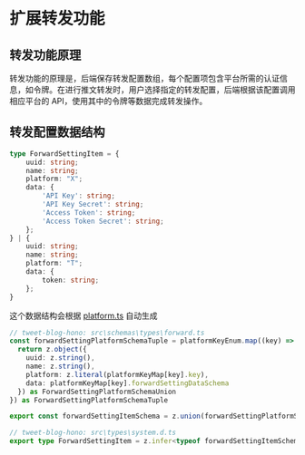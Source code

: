 # 扩展转发功能

## 转发功能原理
转发功能的原理是，后端保存转发配置数组，每个配置项包含平台所需的认证信息，如令牌。在进行推文转发时，用户选择指定的转发配置，后端根据该配置调用相应平台的 API，使用其中的令牌等数据完成转发操作。

## 转发配置数据结构
```ts
type ForwardSettingItem = {
    uuid: string;
    name: string;
    platform: "X";
    data: {
        'API Key': string;
        'API Key Secret': string;
        'Access Token': string;
        'Access Token Secret': string;
    };
} | {
    uuid: string;
    name: string;
    platform: "T";
    data: {
        token: string;
    };
}
```

这个数据结构会根据 [platform.ts](./project.md#platform-ts-说明) 自动生成

```ts
// tweet-blog-hono: src\schemas\types\forward.ts
const forwardSettingPlatformSchemaTuple = platformKeyEnum.map((key) => {
  return z.object({
    uuid: z.string(),
    name: z.string(),
    platform: z.literal(platformKeyMap[key].key),
    data: platformKeyMap[key].forwardSettingDataSchema
  }) as ForwardSettingPlatformSchemaUnion
}) as ForwardSettingPlatformSchemaTuple

export const forwardSettingItemSchema = z.union(forwardSettingPlatformSchemaTuple)

// tweet-blog-hono: src\types\system.d.ts
export type ForwardSettingItem = z.infer<typeof forwardSettingItemSchema>
```
